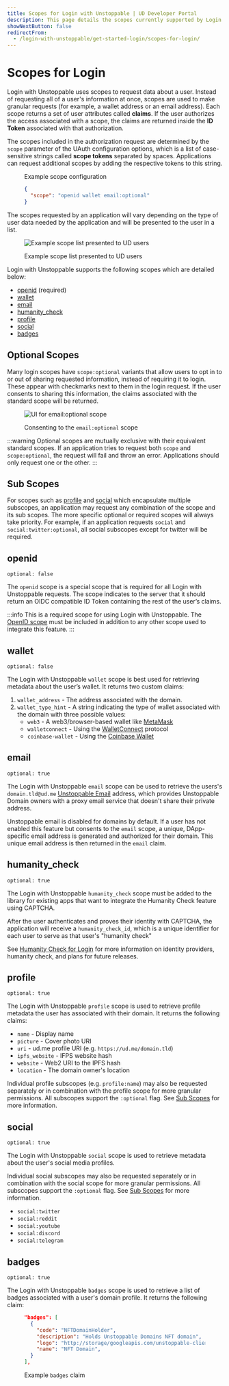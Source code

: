 ```yaml
---
title: Scopes for Login with Unstoppable | UD Developer Portal
description: This page details the scopes currently supported by Login with Unstoppable.
showNextButton: false
redirectFrom:
  - /login-with-unstoppable/get-started-login/scopes-for-login/
---
```


# Scopes for Login

Login with Unstoppable uses scopes to request data about a user. Instead of requesting all of a user's information at once, scopes are used to make granular requests (for example, a wallet address or an email address). Each scope returns a set of user attributes called **claims**. If the user authorizes the access associated with a scope, the claims are returned inside the **ID Token** associated with that authorization.

The scopes included in the authorization request are determined by the `scope` parameter of the UAuth configuration options, which is a list of case-sensitive strings called **scope tokens** separated by spaces. Applications can request additional scopes by adding the respective tokens to this string.

<figure>
<figcaption>Example scope configuration</figcaption>

```json
{
  "scope": "openid wallet email:optional"
}
```

</figure>

The scopes requested by an application will vary depending on the type of user data needed by the application and will be presented to the user in a list.

<figure>

![Example scope list presented to UD users](/images/login-scopes-example.png '#width=40%;')

<figcaption>Example scope list presented to UD users</figcaption>
</figure>

Login with Unstoppable supports the following scopes which are detailed below:

* [openid](#openid) (required)
* [wallet](#wallet)
* [email](#email)
* [humanity_check](#humanity_check)
* [profile](#profile)
* [social](#social)
* [badges](#badges)

## Optional Scopes

Many login scopes have `scope:optional` variants that allow users to opt in to or out of sharing requested information, instead of requiring it to login. These appear with checkmarks next to them in the login request. If the user consents to sharing this information, the claims associated with the standard scope will be returned.

<figure>

![UI for email:optional scope](/images/login-scopes-email-optional.png '#width=40%;')

<figcaption>Consenting to the <code>email:optional</code> scope</figcaption>
</figure>

:::warning
Optional scopes are mutually exclusive with their equivalent standard scopes. If an application tries to request both `scope` and `scope:optional`, the request will fail and throw an error. Applications should only request one or the other.
:::

## Sub Scopes

For scopes such as [profile](#profile) and [social](#social) which encapsulate multiple subscopes, an application may request any combination of the scope and its sub scopes. The more specific optional or required scopes will always take priority. For example, if an application requests `social` and `social:twitter:optional`, all social subscopes except for twitter will be required.

## openid
`optional: false`

The `openid` scope is a special scope that is required for all Login with Unstoppable requests. The scope indicates to the server that it should return an OIDC compatible ID Token containing the rest of the user’s claims.

:::info
This is a required scope for using Login with Unstoppable. The [OpenID scope](https://auth0.com/docs/configure/apis/scopes/openid-connect-scopes) must be included in addition to any other scope used to integrate this feature.
:::

## wallet
`optional: false`

The Login with Unstoppable `wallet` scope is best used for retrieving metadata about the user’s wallet. It returns two custom claims:

1. `wallet_address` - The address associated with the domain.
2. `wallet_type_hint` - A string indicating the type of wallet associated with the domain with three possible values:
   * `web3` - A web3/browser-based wallet like [MetaMask](https://docs.metamask.io/guide/)
   * `walletconnect` - Using the [WalletConnect](https://walletconnect.org) protocol
   * `coinbase-wallet` - Using the [Coinbase Wallet](https://www.coinbase.com/wallet)

## email
`optional: true`

The Login with Unstoppable `email` scope can be used to retrieve the users's `domain.tld@ud.me` [Unstoppable Email](https://support.unstoppabledomains.com/support/solutions/articles/48001218107-unstoppable-email) address, which provides Unstoppable Domain owners with a proxy email service that doesn't share their private address.

Unstoppable email is disabled for domains by default. If a user has not enabled this feature but consents to the `email` scope, a unique, DApp-specific email address is generated and authorized for their domain. This unique email address is then returned in the `email` claim.

## humanity_check
`optional: true`

The Login with Unstoppable `humanity_check` scope must be added to the library for existing apps that want to integrate the Humanity Check feature using CAPTCHA.

After the user authenticates and proves their identity with CAPTCHA, the application will receive a `humanity_check_id`, which is a unique identifier for each user to serve as that user's "humanity check"

See [Humanity Check for Login](/identity/overview/humanity-check.md) for more information on identity providers, humanity check, and plans for future releases.

## profile
`optional: true`

The Login with Unstoppable `profile` scope is used to retrieve profile metadata the user has associated with their domain. It returns the following claims:

* `name` - Display name
* `picture` - Cover photo URI
* `uri` - ud.me profile URI (e.g. `https://ud.me/domain.tld`)
* `ipfs_website` - IFPS website hash
* `website` - Web2 URI to the IPFS hash
* `location` - The domain owner's location


Individual profile subscopes (e.g. `profile:name`) may also be requested separately or in combination with the profile scope for more granular permissions. All subscopes support the `:optional` flag. See [Sub Scopes](#sub-scopes) for more information.

## social
`optional: true`

The Login with Unstoppable `social` scope is used to retrieve metadata about the user's social media profiles.

Individual social subscopes may also be requested separately or in combination with the social scope for more granular permissions. All subscopes support the `:optional` flag. See [Sub Scopes](#sub-scopes) for more information.

- `social:twitter`
- `social:reddit`
- `social:youtube`
- `social:discord`
- `social:telegram`

## badges
`optional: true`

The Login with Unstoppable `badges` scope is used to retrieve a list of badges associated with a user's domain profile. It returns the following claim:

<figure>

```json
"badges": [
  {
    "code": "NFTDomainHolder",
    "description": "Holds Unstoppable Domains NFT domain",
    "logo": "http://storage/googleapis.com/unstoppable-client-assets/images/badges/ud-logo.svg",
    "name": "NFT Domain",
  }
],
```

<figcaption>Example <code>badges</code> claim</figcaption>
</figure>